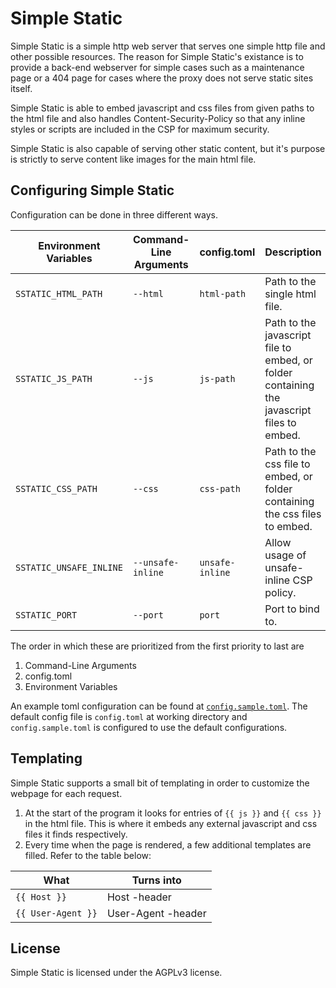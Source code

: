 # Simple Static

Simple Static is a simple http web server that serves one simple http file and other possible resources.
The reason for Simple Static's existance is to provide a back-end webserver for simple cases such as a maintenance
page or a 404 page for cases where the proxy does not serve static sites itself.

Simple Static is able to embed javascript and css files from given paths to the html file and also handles 
Content-Security-Policy so that any inline styles or scripts are included in the CSP for maximum security.

Simple Static is also capable of serving other static content, but it's purpose is strictly to serve content
like images for the main html file.

## Configuring Simple Static

Configuration can be done in three different ways. 

| Environment Variables  | Command-Line Arguments  | config.toml     | Description
|------------------------|-------------------------|-----------------|------------------------------
| `SSTATIC_HTML_PATH`    | `--html`                | `html-path`     | Path to the single html file.
| `SSTATIC_JS_PATH`      | `--js`                  | `js-path`       | Path to the javascript file to embed, or folder containing the javascript files to embed.
| `SSTATIC_CSS_PATH`     | `--css`                 | `css-path`      | Path to the css file to embed, or folder containing the css files to embed.
| `SSTATIC_UNSAFE_INLINE`| `--unsafe-inline`       | `unsafe-inline` | Allow usage of unsafe-inline CSP policy.
| `SSTATIC_PORT`         | `--port`                | `port`          | Port to bind to.

The order in which these are prioritized from the first priority to last are
1. Command-Line Arguments
2. config.toml
3. Environment Variables

An example toml configuration can be found at [`config.sample.toml`](config.sample.toml). The default config file is `config.toml` at working directory
and `config.sample.toml` is configured to use the default configurations.

## Templating

Simple Static supports a small bit of templating in order to customize the webpage for each request.

1. At the start of the program it looks for entries of `{{ js }}` and `{{ css }}` in the html file. This is where it embeds any external 
javascript and css files it finds respectively.
2. Every time when the page is rendered, a few additional templates are filled. Refer to the table below:

| What                  | Turns into          |
|-----------------------|---------------------|
| `{{ Host }}`          | Host -header        |
| `{{ User-Agent }}`    | User-Agent -header  |

## License

Simple Static is licensed under the AGPLv3 license.
